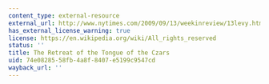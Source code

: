 ```yaml
---
content_type: external-resource
external_url: http://www.nytimes.com/2009/09/13/weekinreview/13levy.html
has_external_license_warning: true
license: https://en.wikipedia.org/wiki/All_rights_reserved
status: ''
title: The Retreat of the Tongue of the Czars
uid: 74e08285-58fb-4a8f-8407-e5199c9547cd
wayback_url: ''
---
```

